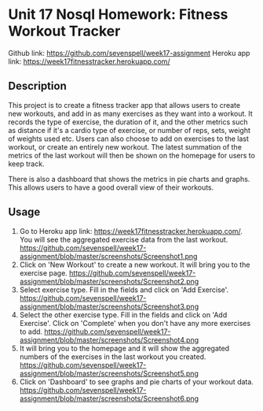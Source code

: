 # Unit 17 Nosql Homework: Fitness Workout Tracker

Github link: https://github.com/sevenspell/week17-assignment
Heroku app link: https://week17fitnesstracker.herokuapp.com/

## Description 

This project is to create a fitness tracker app that allows users to create new workouts, and add in as many exercises as they want into a workout. It records the type of exercise, the duration of it, and the other metrics such as distance if it's a cardio type of exercise, or number of reps, sets, weight of weights used etc. Users can also choose to add on exercises to the last workout, or create an entirely new workout. The latest summation of the metrics of the last workout will then be shown on the homepage for users to keep track. 

There is also a dashboard that shows the metrics in pie charts and graphs. This allows users to have a good overall view of their workouts.

## Usage 

1. Go to Heroku app link: https://week17fitnesstracker.herokuapp.com/. You will see the aggregated exercise data from the last workout.
https://github.com/sevenspell/week17-assignment/blob/master/screenshots/Screenshot1.png
2. Click on 'New Workout' to create a new workout. It will bring you to the exercise page.
https://github.com/sevenspell/week17-assignment/blob/master/screenshots/Screenshot2.png
3. Select exercise type. Fill in the fields and click on 'Add Exercise'.
https://github.com/sevenspell/week17-assignment/blob/master/screenshots/Screenshot3.png
4. Select the other exercise type. Fill in the fields and click on 'Add Exercise'. Click on 'Complete' when you don't have any more exercises to add.
https://github.com/sevenspell/week17-assignment/blob/master/screenshots/Screenshot4.png
5. It will bring you to the homepage and it will show the aggregated numbers of the exercises in the last workout you created.
https://github.com/sevenspell/week17-assignment/blob/master/screenshots/Screenshot5.png
6. Click on 'Dashboard' to see graphs and pie charts of your workout data.
https://github.com/sevenspell/week17-assignment/blob/master/screenshots/Screenshot6.png



